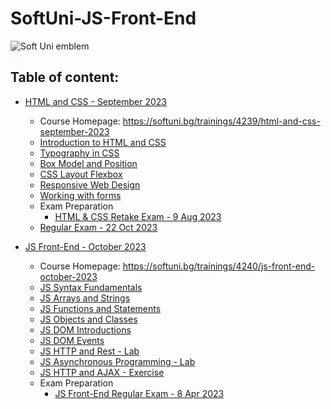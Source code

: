 # SoftUni-JS-Front-End

![Soft Uni emblem](https://user-images.githubusercontent.com/122516587/212410967-a4c99491-17b3-4298-9205-6cbfb391cba4.png)
## Table of content:
  - [HTML and CSS - September 2023](https://github.com/Moramarth/SoftUni-JS-Front-End/tree/main/HTML%20and%20CSS%20september%202023)
    * Course Homepage: https://softuni.bg/trainings/4239/html-and-css-september-2023
    * [Introduction to HTML and CSS](https://github.com/Moramarth/SoftUni-JS-Front-End/tree/main/HTML%20and%20CSS%20september%202023/Introduction_to_HTML_and_CSS)
    * [Typography in CSS](https://github.com/Moramarth/SoftUni-JS-Front-End/tree/main/HTML%20and%20CSS%20september%202023/Typography%20in%20CSS)
    * [Box Model and Position](https://github.com/Moramarth/SoftUni-JS-Front-End/tree/main/HTML%20and%20CSS%20september%202023/Box%20Model%20and%20Position)
    * [CSS Layout Flexbox](https://github.com/Moramarth/SoftUni-JS-Front-End/tree/main/HTML%20and%20CSS%20september%202023/CSS%20Layout%20Flexbox)
    * [Responsive Web Design](https://github.com/Moramarth/SoftUni-JS-Front-End/tree/main/HTML%20and%20CSS%20september%202023/Responsive%20Web%20Design)
    * [Working with forms](https://github.com/Moramarth/SoftUni-JS-Front-End/tree/main/HTML%20and%20CSS%20september%202023/Working%20with%20forms)
    * Exam Preparation
      - [HTML & CSS Retake Exam - 9 Aug 2023](https://github.com/Moramarth/SoftUni-JS-Front-End/tree/main/HTML%20and%20CSS%20september%202023/Exam%20Preparation/HTML%20%26%20CSS%20Retake%20Exam%20-%209%20Aug%202023)
    * [Regular Exam - 22 Oct 2023](https://github.com/Moramarth/SoftUni-JS-Front-End/tree/main/HTML%20and%20CSS%20september%202023/Regular%20Exam%20-%2022-10-2023)
   
  - [JS Front-End - October 2023](https://github.com/Moramarth/SoftUni-JS-Front-End/tree/main/JS%20Front-End%20October%202023)
    * Course Homepage: https://softuni.bg/trainings/4240/js-front-end-october-2023
    * [JS Syntax Fundamentals](https://github.com/Moramarth/SoftUni-JS-Front-End/tree/main/JS%20Front-End%20October%202023/JS%20Syntax%20Fundamentals)
    * [JS Arrays and Strings](https://github.com/Moramarth/SoftUni-JS-Front-End/tree/main/JS%20Front-End%20October%202023/JS%20Arrays%20and%20Strings)
    * [JS Functions and Statements](https://github.com/Moramarth/SoftUni-JS-Front-End/tree/main/JS%20Front-End%20October%202023/JS%20Functions%20and%20Statements)
    * [JS Objects and Classes](https://github.com/Moramarth/SoftUni-JS-Front-End/tree/main/JS%20Front-End%20October%202023/JS%20Objects%20and%20Classes)
    * [JS DOM Introductions](https://github.com/Moramarth/SoftUni-JS-Front-End/tree/main/JS%20Front-End%20October%202023/JS%20DOM%20Introduction)
    * [JS DOM Events](https://github.com/Moramarth/SoftUni-JS-Front-End/tree/main/JS%20Front-End%20October%202023/JS%20DOM%20Events)
    * [JS HTTP and Rest - Lab](https://github.com/Moramarth/SoftUni-JS-Front-End/tree/main/JS%20Front-End%20October%202023/JS%20HTTP%20and%20REST%20Lab)
    * [JS Asynchronous Programming - Lab](https://github.com/Moramarth/SoftUni-JS-Front-End/tree/main/JS%20Front-End%20October%202023/JS%20Asynchronous%20Programming%20Lab)
    * [JS HTTP and AJAX - Exercise](https://github.com/Moramarth/SoftUni-JS-Front-End/tree/main/JS%20Front-End%20October%202023/JS%20HTTP%20and%20AJAX%20Exercise)
    * Exam Preparation
      - [JS Front-End Regular Exam - 8 Apr 2023](https://github.com/Moramarth/SoftUni-JS-Front-End/tree/main/JS%20Front-End%20October%202023/Exam%20Preparation/JS%20Front-End%20Regular%20Exam%20-%208%20Apr%202023)
